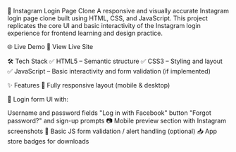 📸 Instagram Login Page Clone
A responsive and visually accurate Instagram login page clone built using HTML, CSS, and JavaScript. This project replicates the core UI and basic interactivity of the Instagram login experience for frontend learning and design practice.

🌐 Live Demo
🔗 View Live Site

🛠️ Tech Stack
✅ HTML5 – Semantic structure
✅ CSS3 – Styling and layout
✅ JavaScript – Basic interactivity and form validation (if implemented)

✨ Features
📱 Fully responsive layout (mobile & desktop)

🔐 Login form UI with:

Username and password fields
"Log in with Facebook" button
"Forgot password?" and sign-up prompts
📷 Mobile preview section with Instagram screenshots
🎯 Basic JS form validation / alert handling (optional)
📥 App store badges for downloads
